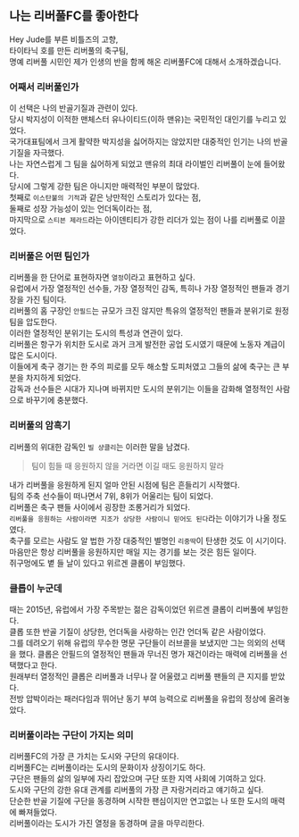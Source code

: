 ## 나는 리버풀FC를 좋아한다

Hey Jude를 부른 비틀즈의 고향,   
타이타닉 호를 만든 리버풀의 축구팀,   
명예 리버풀 시민인 제가 인생의 반을 함께 해온 리버풀FC에 대해서 소개하겠습니다.

### 어째서 리버풀인가

이 선택은 나의 반골기질과 관련이 있다.   
당시 박지성이 이적한 맨체스터 유나이티드(이하 맨유)는 국민적인 대인기를 누리고 있었다.   
국가대표팀에서 크게 활약한 박지성을 싫어하지는 않았지만 대중적인 인기는 나의 반골기질을 자극했다.   
나는 자연스럽게 그 팀을 싫어하게 되었고 맨유의 최대 라이벌인 리버풀이 눈에 들어왔다.   
당시에 그렇게 강한 팀은 아니지만 매력적인 부분이 많았다.   
첫째로 `이스탄불의 기적`과 같은 낭만적인 스토리가 있다는 점,  
둘째로 성장 가능성이 있는 언더독이라는 점,    
마지막으로 `스티븐 제라드`라는 아이덴티티가 강한 리더가 있는 점이 나를 리버풀로 이끌었다.

### 리버풀은 어떤 팀인가

리버풀을 한 단어로 표현하자면 `열정`이라고 표현하고 싶다.   
유럽에서 가장 열정적인 선수들, 가장 열정적인 감독, 특히나 가장 열정적인 팬들과 경기장을 가진 팀이다.   
리버풀의 홈 구장인 `안필드`는 규모가 크진 않지만 특유의 열정적인 팬들과 분위기로 원정 팀을 압도한다.  
이러한 열정적인 분위기는 도시의 특성과 연관이 있다.   
리버풀은 항구가 위치한 도시로 과거 크게 발전한 공업 도시였기 때문에 노동자 계급이 많은 도시이다.   
이들에게 축구 경기는 한 주의 피로를 모두 해소할 도피처였고 그들의 삶에 축구는 큰 부분을 차지하게 되었다.  
감독과 선수들은 시대가 지나며 바뀌지만 도시의 분위기는 이들을 감화해 열정적인 사람으로 바꾸기에 충분했다.

### 리버풀의 암흑기

리버풀의 위대한 감독인 `빌 샹클리`는 이러한 말을 남겼다.
> 팀이 힘들 때 응원하지 않을 거라면 이길 때도 응원하지 말라

내가 리버풀을 응원하게 된지 얼마 안된 시점에 팀은 흔들리기 시작했다.   
팀의 주축 선수들이 떠나면서 7위, 8위가 어울리는 팀이 되었다.   
리버풀은 축구 팬들 사이에서 굉장한 조롱거리가 되었다.    
`리버풀을 응원하는 사람이라면 지조가 상당한 사람이니 믿어도 된다`라는 이야기가 나올 정도였다.    
축구를 모르는 사람도 알 법한 가장 대중적인 별명인 `리중딱`이 탄생한 것도 이 시기이다.    
마음만은 항상 리버풀을 응원하지만 매일 지는 경기를 보는 것은 힘든 일이다.  
쥐구멍에도 볕 들 날이 있다고 위르겐 클롭이 부임했다.


### 클롭이 누군데

때는 2015년, 유럽에서 가장 주목받는 젊은 감독이었던 위르겐 클롭이 리버풀에 부임한다.    
클롭 또한 반골 기질이 상당한, 언더독을 사랑하는 인간 언더독 같은 사람이었다.   
그를 데려오기 위해 유럽의 무수한 명문 구단들이 러브콜을 보냈지만 그는 의외의 선택을 했다.
클롭은 안필드의 열정적인 팬들과 무너진 명가 재건이라는 매력에 리버풀을 선택했다고 한다.  
원래부터 열정적인 클롭은 리버풀과 너무나 잘 어울렸고 리버풀 팬들의 큰 지지를 받았다.    
전방 압박이라는 패러다임과 뛰어난 동기 부여 능력으로 리버풀을 유럽의 정상에 올려놓았다.   

### 리버풀이라는 구단이 가지는 의미

리버풀FC의 가장 큰 가치는 도시와 구단의 유대이다.   
리버풀FC는 리버풀이라는 도시의 문화이자 상징이기도 하다.   
구단은 팬들의 삶의 일부에 자리 잡았으며 구단 또한 지역 사회에 기여하고 있다.  
도시와 구단의 강한 유대 관계를 리버풀의 가장 큰 자랑거리라고 얘기하고 싶다.  
단순한 반골 기질에 구단을 동경하며 시작한 팬심이지만 연고없는 나 또한 도시의 매력에 빠져들었다.   
리버풀이라는 도시가 가진 열정을 동경하며 글을 마무리한다.   

